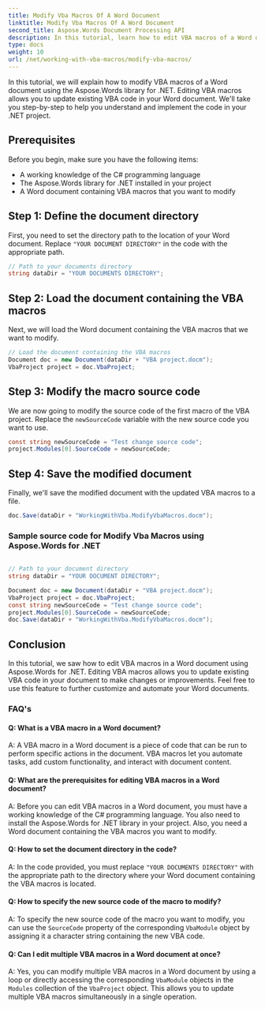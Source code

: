 ```yaml
---
title: Modify Vba Macros Of A Word Document
linktitle: Modify Vba Macros Of A Word Document
second_title: Aspose.Words Document Processing API
description: In this tutorial, learn how to edit VBA macros of a Word document with Aspose.Words for .NET.
type: docs
weight: 10
url: /net/working-with-vba-macros/modify-vba-macros/
---
```

In this tutorial, we will explain how to modify VBA macros of a Word document using the Aspose.Words library for .NET. Editing VBA macros allows you to update existing VBA code in your Word document. We'll take you step-by-step to help you understand and implement the code in your .NET project.

## Prerequisites
Before you begin, make sure you have the following items:
- A working knowledge of the C# programming language
- The Aspose.Words library for .NET installed in your project
- A Word document containing VBA macros that you want to modify

## Step 1: Define the document directory
First, you need to set the directory path to the location of your Word document. Replace `"YOUR DOCUMENT DIRECTORY"` in the code with the appropriate path.

```csharp
// Path to your documents directory
string dataDir = "YOUR DOCUMENTS DIRECTORY";
```

## Step 2: Load the document containing the VBA macros
Next, we will load the Word document containing the VBA macros that we want to modify.

```csharp
// Load the document containing the VBA macros
Document doc = new Document(dataDir + "VBA project.docm");
VbaProject project = doc.VbaProject;
```

## Step 3: Modify the macro source code
We are now going to modify the source code of the first macro of the VBA project. Replace the `newSourceCode` variable with the new source code you want to use.

```csharp
const string newSourceCode = "Test change source code";
project.Modules[0].SourceCode = newSourceCode;
```

## Step 4: Save the modified document
Finally, we'll save the modified document with the updated VBA macros to a file.

```csharp
doc.Save(dataDir + "WorkingWithVba.ModifyVbaMacros.docm");
```

### Sample source code for Modify Vba Macros using Aspose.Words for .NET
 
```csharp

// Path to your document directory 
string dataDir = "YOUR DOCUMENT DIRECTORY";

Document doc = new Document(dataDir + "VBA project.docm");
VbaProject project = doc.VbaProject;
const string newSourceCode = "Test change source code";
project.Modules[0].SourceCode = newSourceCode;
doc.Save(dataDir + "WorkingWithVba.ModifyVbaMacros.docm");

```

## Conclusion
In this tutorial, we saw how to edit VBA macros in a Word document using Aspose.Words for .NET. Editing VBA macros allows you to update existing VBA code in your document to make changes or improvements. Feel free to use this feature to further customize and automate your Word documents.

### FAQ's

#### Q: What is a VBA macro in a Word document?

A: A VBA macro in a Word document is a piece of code that can be run to perform specific actions in the document. VBA macros let you automate tasks, add custom functionality, and interact with document content.

#### Q: What are the prerequisites for editing VBA macros in a Word document?

A: Before you can edit VBA macros in a Word document, you must have a working knowledge of the C# programming language. You also need to install the Aspose.Words for .NET library in your project. Also, you need a Word document containing the VBA macros you want to modify.

#### Q: How to set the document directory in the code?

A: In the code provided, you must replace `"YOUR DOCUMENTS DIRECTORY"` with the appropriate path to the directory where your Word document containing the VBA macros is located.

#### Q: How to specify the new source code of the macro to modify?

A: To specify the new source code of the macro you want to modify, you can use the `SourceCode` property of the corresponding `VbaModule` object by assigning it a character string containing the new VBA code.

#### Q: Can I edit multiple VBA macros in a Word document at once?

A: Yes, you can modify multiple VBA macros in a Word document by using a loop or directly accessing the corresponding `VbaModule` objects in the `Modules` collection of the `VbaProject` object. This allows you to update multiple VBA macros simultaneously in a single operation.
